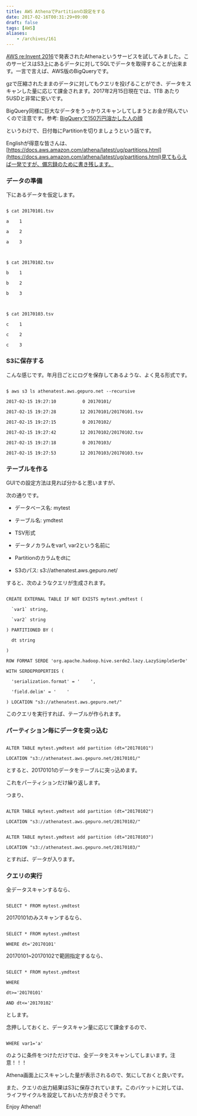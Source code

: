 ```yaml
---
title: AWS AthenaでPartitionの設定をする
date: 2017-02-16T00:31:29+09:00
draft: false
tags: [AWS]
aliases:
    - /archives/161
---
```


[AWS re:Invent 2016](https://aws.amazon.com/jp/about-aws/events/reinvent2016-1201/)で発表されたAthenaというサービスを試してみました。このサービスはS3上にあるデータに対してSQLでデータを取得することが出来ます。一言で言えば、AWS版のBigQueryです。
gzで圧縮されたままのデータに対してもクエリを投げることができ、データをスキャンした量に応じて課金されます。2017年2月15日現在では、1TB あたり5USDと非常に安いです。

BigQuery同様に巨大なデータをうっかりスキャンしてしまうとお金が飛んでいくので注意です。参考: [BigQueryで150万円溶かした人の顔](http://qiita.com/itkr/items/745d54c781badc148bb9)

というわけで、日付毎にPartitionを切りましょうという話です。
Englishが得意な皆さんは、[https://docs.aws.amazon.com/athena/latest/ug/partitions.html](https://docs.aws.amazon.com/athena/latest/ug/partitions.html)見てもらえば一発ですが、備忘録のために書き残します。

### データの準備
下にあるデータを仮定します。
~~~
$ cat 20170101.tsv 
a    1
a    2
a    3

$ cat 20170102.tsv 
b    1
b    2
b    3

$ cat 20170103.tsv 
c    1
c    2
c    3
~~~

### S3に保存する
こんな感じです。年月日ごとにログを保存してあるような、よく見る形式です。
~~~
$ aws s3 ls athenatest.aws.gepuro.net --recursive
2017-02-15 19:27:10          0 20170101/
2017-02-15 19:27:28         12 20170101/20170101.tsv
2017-02-15 19:27:15          0 20170102/
2017-02-15 19:27:42         12 20170102/20170102.tsv
2017-02-15 19:27:18          0 20170103/
2017-02-15 19:27:53         12 20170103/20170103.tsv
~~~

### テーブルを作る

GUIでの設定方法は見れば分かると思いますが、
次の通りです。

* データベース名: mytest
* テーブル名: ymdtest
* TSV形式
* データノカラムをvar1, var2という名前に
* Partitionのカラムをdtに
* S3のパス: s3://athenatest.aws.gepuro.net/

すると、次のようなクエリが生成されます。
~~~
CREATE EXTERNAL TABLE IF NOT EXISTS mytest.ymdtest (
  `var1` string,
  `var2` string 
) PARTITIONED BY (
  dt string 
)
ROW FORMAT SERDE 'org.apache.hadoop.hive.serde2.lazy.LazySimpleSerDe'
WITH SERDEPROPERTIES (
  'serialization.format' = '    ',
  'field.delim' = '    '
) LOCATION "s3://athenatest.aws.gepuro.net/"
~~~

このクエリを実行すれば、テーブルが作られます。

### パーティション毎にデータを突っ込む
~~~
ALTER TABLE mytest.ymdtest add partition (dt="20170101")
LOCATION "s3://athenatest.aws.gepuro.net/20170101/"
~~~
とすると、20170101のデータをテーブルに突っ込めます。

これをパーティションだけ繰り返します。
つまり、

~~~
ALTER TABLE mytest.ymdtest add partition (dt="20170102")
LOCATION "s3://athenatest.aws.gepuro.net/20170102/"
~~~

~~~
ALTER TABLE mytest.ymdtest add partition (dt="20170103")
LOCATION "s3://athenatest.aws.gepuro.net/20170103/"
~~~

とすれば、データが入ります。

### クエリの実行

全データスキャンするなら、
~~~
SELECT * FROM mytest.ymdtest
~~~

20170101のみスキャンするなら、
~~~
SELECT * FROM mytest.ymdtest
WHERE dt='20170101'
~~~

20170101~20170102で範囲指定するなら、
~~~
SELECT * FROM mytest.ymdtest
WHERE
dt>='20170101'
AND dt<='20170102'
~~~

とします。

念押ししておくと、データスキャン量に応じて課金するので、
~~~
WHERE var1='a'
~~~
のように条件をつけただけでは、全データをスキャンしてしまいます。注意！！！
Athena画面上にスキャンした量が表示されるので、気にしておくと良いです。

また、クエリの出力結果はS3に保存されています。このバケットに対しては、ライフサイクルを設定しておいた方が良さそうです。

Enjoy Athena!!


